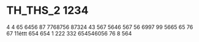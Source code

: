 # TH_THS_2 1234
4
4
65
6456
87
7768756
87324
43
567
5646
567
56
6997
99
5665
65
76
67
11ẻttt
654
654
1
222
332
654546056
76
8
564
